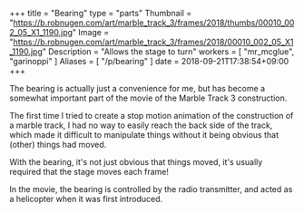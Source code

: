 +++
title = "Bearing"
type = "parts"
Thumbnail = "https://b.robnugen.com/art/marble_track_3/frames/2018/thumbs/00010_002_05_X1_1190.jpg"
Image = "https://b.robnugen.com/art/marble_track_3/frames/2018/00010_002_05_X1_1190.jpg"
Description = "Allows the stage to turn"
workers = [
    "mr_mcglue",
	"garinoppi"
]
Aliases = [
  "/p/bearing"
]
date = 2018-09-21T17:38:54+09:00
+++

The bearing is actually just a convenience for me, but has become a somewhat important part of the movie of the Marble Track 3 construction.

The first time I tried to create a stop motion animation of the construction of a marble track, I had no way to easily reach the back side of the track, which made it difficult to manipulate things without it being obvious that (other) things had moved.

With the bearing, it's not just obvious that things moved, it's usually required that the stage moves each frame!

In the movie, the bearing is controlled by the radio transmitter, and acted as a helicopter when it was first introduced.
